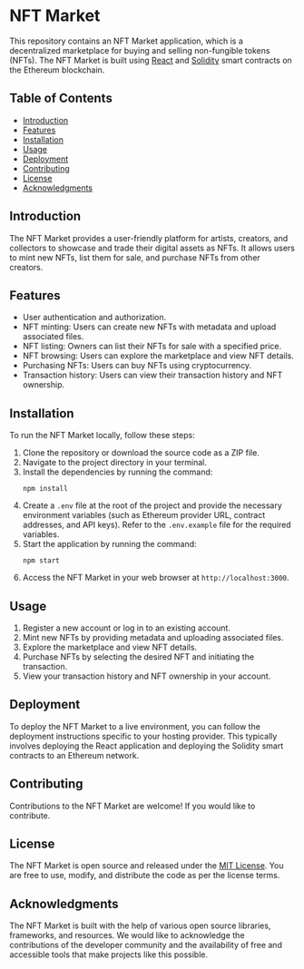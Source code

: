# NFT Market


This repository contains an NFT Market application, which is a decentralized marketplace for buying and selling non-fungible tokens (NFTs). The NFT Market is built using [React](https://reactjs.org/) and [Solidity](https://docs.soliditylang.org/) smart contracts on the Ethereum blockchain.

## Table of Contents

- [Introduction](#introduction)
- [Features](#features)
- [Installation](#installation)
- [Usage](#usage)
- [Deployment](#deployment)
- [Contributing](#contributing)
- [License](#license)
- [Acknowledgments](#acknowledgments)

## Introduction

The NFT Market provides a user-friendly platform for artists, creators, and collectors to showcase and trade their digital assets as NFTs. It allows users to mint new NFTs, list them for sale, and purchase NFTs from other creators.

## Features

- User authentication and authorization.
- NFT minting: Users can create new NFTs with metadata and upload associated files.
- NFT listing: Owners can list their NFTs for sale with a specified price.
- NFT browsing: Users can explore the marketplace and view NFT details.
- Purchasing NFTs: Users can buy NFTs using cryptocurrency.
- Transaction history: Users can view their transaction history and NFT ownership.

## Installation

To run the NFT Market locally, follow these steps:

1. Clone the repository or download the source code as a ZIP file.
2. Navigate to the project directory in your terminal.
3. Install the dependencies by running the command:
   ```
   npm install
   ```
4. Create a `.env` file at the root of the project and provide the necessary environment variables (such as Ethereum provider URL, contract addresses, and API keys). Refer to the `.env.example` file for the required variables.
5. Start the application by running the command:
   ```
   npm start
   ```
6. Access the NFT Market in your web browser at `http://localhost:3000`.

## Usage

1. Register a new account or log in to an existing account.
2. Mint new NFTs by providing metadata and uploading associated files.
3. Explore the marketplace and view NFT details.
4. Purchase NFTs by selecting the desired NFT and initiating the transaction.
5. View your transaction history and NFT ownership in your account.

## Deployment

To deploy the NFT Market to a live environment, you can follow the deployment instructions specific to your hosting provider. This typically involves deploying the React application and deploying the Solidity smart contracts to an Ethereum network.

## Contributing

Contributions to the NFT Market are welcome! If you would like to contribute.

## License

The NFT Market is open source and released under the [MIT License](LICENSE). You are free to use, modify, and distribute the code as per the license terms.

## Acknowledgments

The NFT Market is built with the help of various open source libraries, frameworks, and resources. We would like to acknowledge the contributions of the developer community and the availability of free and accessible tools that make projects like this possible.
